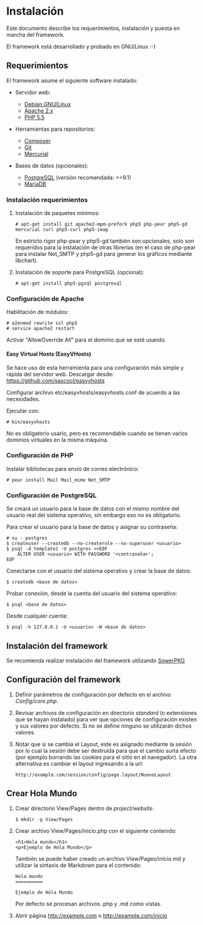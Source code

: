 Instalación
===========

Este documento describe los requerimientos, instalación y puesta en marcha del
framework.

El framework está desarrollado y probado en GNU/Linux :-)

Requerimientos
--------------

El framework asume el siguiente software instalado:

*	Servidor web:
	* [Debian GNU/Linux](https://www.debian.org)
	* [Apache 2.x](http://httpd.apache.org)
	* [PHP 5.5](http://www.php.net/downloads.php)

*	Herramientas para repositorios:
	* [Composer](https://getcomposer.org/download)
	* [Git](http://git-scm.com/download)
	* [Mercurial](http://mercurial.selenic.com/wiki/Download)

*	Bases de datos (opcionales):
	* [PostgreSQL](http://www.postgresql.org/download) (versión recomendada: >=9.1)
	* [MariaDB](https://downloads.mariadb.org)

### Instalación requerimientos

1.	Instalación de paquetes mínimos:

		# apt-get install git apache2-mpm-prefork php5 php-pear php5-gd mercurial curl php5-curl php5-imap

	En estricto rigor php-pear y php5-gd también son opcionales, solo son
	requeridos para la instalación de otras librerías (en el caso de
	php-pear para instalar Net_SMTP y php5-gd para generar los gráficos
	mediante libchart).

2.	Instalación de soporte para PostgreSQL (opcional):

		# apt-get install php5-pgsql postgresql

### Configuración de Apache

Habilitación de módulos:

	# a2enmod rewrite ssl php5
	# service apache2 restart

Activar "AllowOverride All" para el dominio que se esté usando.

#### Easy Virtual Hosts (EasyVHosts)

Se hace uso de esta herramienta para una configuración más simple y rápida
del servidor web. Descargar desde: <https://github.com/sascocl/easyvhosts>

Configurar archivo etc/easyvhosts/easyvhosts.conf de acuerdo a las necesidades.

Ejecutar con:

	# bin/easyvhosts

No es obligatorio usarlo, pero es recomendable cuando se tienen varios dominios
virtuales en la misma máquina.

### Configuración de PHP

Instalar bibliotecas para envío de correo electrónico:

	# pear install Mail Mail_mime Net_SMTP

### Configuración de PostgreSQL

Se creará un usuario para la base de datos con el mismo nombre del usuario real
del sistema operativo, sin embargo eso no es obligatorio.

Para crear el usuario para la base de datos y asignar su contraseña:

	# su - postgres
	$ createuser --createdb --no-createrole --no-superuser <usuario>
	$ psql -d template1 -U postgres <<EOF
		ALTER USER <usuario> WITH PASSWORD '<contraseña>';
	EOF

Conectarse con el usuario del sistema operativo y crear la base de datos:

	$ createdb <base de datos>

Probar conexión, desde la cuenta del usuario del sistema operativo:

	$ psql <base de datos>

Desde cualquier cuenta:

	$ psql -h 127.0.0.1 -U <usuario> -W <base de datos>

Instalación del framework
-------------------------

Se recomienda realizar instalación del framework utilizando
[SowerPKG](https://github.com/SowerPHP/sowerpkg)

Configuración del framework
---------------------------

1.	Definir parámetros de configuración por defecto en el archivo *Config/core.php*.

2.	Revisar archivos de configuración en directorio *standard* (o extensiones que
se hayan instalado) para ver que opciones de configuración existen y sus
valores por defecto. Si no se define ninguno se utilizarán dichos valores.

3.	Notar que si se cambia el Layout, este es asignado mediante la sesión
	por lo cual la sesión debe ser destruída para que el cambio surta efecto
	(por ejemplo borrando las cookies para el sitio en el navegador). La
	otra alternativa es cambiar el layout ingresando a la url:

		http://example.com/session/config/page.layout/NuevoLayout

Crear Hola Mundo
----------------

1.	Crear directorio View/Pages dentro de *project/website*.

		$ mkdir -p View/Pages

2.	Crear archivo View/Pages/inicio.php con el siguiente contenido:

		<h1>Hola mundo</h1>
		<p>Ejemplo de Hola Mundo</p>

	También se puede haber creado un archivo View/Pages/inicio.md y utilizar
	la sintaxis de Markdown para el contenido:

		Hola mundo
		==========

		Ejemplo de Hola Mundo

	Por defecto se procesan archivos .php y .md como vistas.

3.	Abrir página http://example.com o http://example.com/inicio
